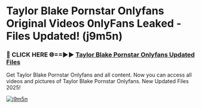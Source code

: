 # Taylor Blake Pornstar Onlyfans Original Videos 0nlyFans Leaked - Files Updated! (j9m5n)

<h3>🔴 CLICK HERE 🌐==►► <a href="https://tinyurl.com/ehrbuxhb" rel="nofollow">Taylor Blake Pornstar Onlyfans Updated Files</a></h3>

Get Taylor Blake Pornstar Onlyfans and all content. Now you can access all videos and pictures of Taylor Blake Pornstar Onlyfans. New Updated Files 2025!

[![j9m5n](https://i.imgur.com/lVYEuWS.gif)](https://tinyurl.com/ehrbuxhb)
